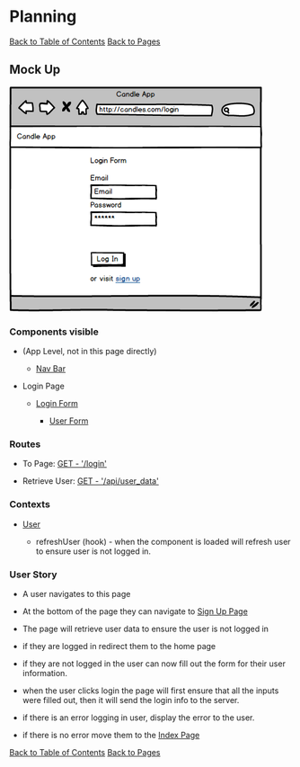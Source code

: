 # Planning

[Back to Table of Contents](../../TABLE_OF_CONTENTS.md)
[Back to Pages](../README.md)

## Mock Up

![Login Page](./Login.png  "Login Mock Up")

### Components visible

* (App Level, not in this page directly)

    * [Nav Bar](../../Components/NavBar/README.md)

* Login Page

    * [Login Form](../../Components/LoginForm/README.md)

        * [User Form](../../Components/UserForm/README.md)

### Routes

* To Page: [GET - '/login'](../../Routes/html/ROUTES.md)

* Retrieve User: [GET - '/api/user_data'](../../Routes/API/User/ROUTES.md)

### Contexts

* [User](../../Stores/User/README.md) 

    * refreshUser (hook) - when the component is loaded will refresh user to ensure user is not logged in.

### User Story

* A user navigates to this page

* At the bottom of the page they can navigate to [Sign Up Page](../SignUp/README.md)

* The page will retrieve user data to ensure the user is not logged in

* if they are logged in redirect them to the home page

* if they are not logged in the user can now fill out the form for their user information.

* when the user clicks login the page will first ensure that all the inputs were filled out, then it will send the login info to the server.

* if there is an error logging in user, display the error to the user.

* if there is no error move them to the [Index Page](../Index/README.md)

[Back to Table of Contents](../../TABLE_OF_CONTENTS.md)
[Back to Pages](../README.md)